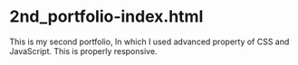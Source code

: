 # 2nd_portfolio-index.html
This is my second portfolio, In which I used advanced property of CSS and JavaScript. This is properly responsive.

